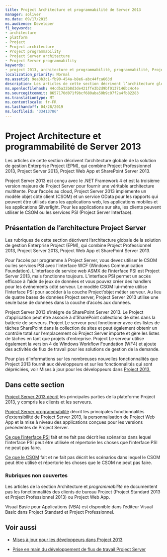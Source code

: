 ```yaml
---
title: Project Architecture et programmabilité de Server 2013
manager: soliver
ms.date: 09/17/2015
ms.audience: Developer
f1_keywords:
- architecture
- platform
- Project
- Project architecture
- Project programmability
- Project Server architecture
- Project Server programmability
keywords:
- project 2013, architecture et programmabilité, programmabilité, Project Server,Project 2013, avantages pour EPM, Architecture et Project Server
localization_priority: Normal
ms.assetid: 9ea3b3c1-fb90-454a-b8e6-abc44fca663d
description: Les articles de cette section décrivent l’architecture globale de la solution de gestion Enterprise Project (EPM), qui combine Project Professionnel 2013, Project Server 2013, Project Web App et SharePoint Server 2013.
ms.openlocfilehash: 44cd5a32b8d3de421ffe3b2d9bf0137146bc4c4e
ms.sourcegitcommit: 8657170d071f9bcf680aba50b9c07f2a4fb82283
ms.translationtype: MT
ms.contentlocale: fr-FR
ms.lasthandoff: 04/28/2019
ms.locfileid: "33413786"
---
```

# <a name="project-server-2013-architecture-and-programmability"></a>Project Architecture et programmabilité de Server 2013

Les articles de cette section décrivent l’architecture globale de la solution de gestion Enterprise Project (EPM), qui combine Project Professionnel 2013, Project Server 2013, Project Web App et SharePoint Server 2013.
  
Project Server 2013 est conçu avec le .NET Framework 4 et est la troisième version majeure de Project Server pour fournir une véritable architecture multitente. Pour l’accès au cloud, Project Server 2013 implémente un modèle objet côté client (CSOM) et un service OData pour les rapports qui peuvent être utilisés dans les applications web, les applications mobiles et les applications Silverlight. Pour les applications sur site, les clients peuvent utiliser le CSOM ou les services PSI (Project Server Interface). 
  
## <a name="introduction-to-project-server-architecture"></a>Présentation de l’architecture Project Server

Les rubriques de cette section décrivent l’architecture globale de la solution de gestion Enterprise Project (EPM), qui combine Project Professionnel 2013, Project Server 2013, Project Web App et SharePoint Server 2013.
  
Pour l’accès par programme à Project Server, vous devez utiliser le CSOM ou les services PSI avec l’interface WCF (Windows Communication Foundation). L’interface de service web ASMX de l’interface PSI est Project Server 2013, mais fonctionne toujours. L’interface PSI permet un accès efficace à l’aide de jeux de données et vous pouvez créer des handlers pour les événements côté serveur. Le modèle CSOM lui-même utilise l’interface PSI pour accéder à la couche Project’objet métier serveur. Au lieu de quatre bases de données Project server, Project Server 2013 utilise une seule base de données dans la couche d’accès aux données.
  
Project Server 2013 s’intègre de SharePoint Server 2013. Le Project d’application peut être associé à d’SharePoint collections de sites dans la batterie de serveurs. Project Le serveur peut fonctionner avec des listes de tâches SharePoint dans la collection de sites et peut également obtenir un contrôle total sur l’emplacement où Project Server importe et gère les listes de tâches en tant que projets d’entreprise. Project Le serveur utilise également la version 4 de Windows Workflow Foundation (WF4) et ajoute des activités de flux de travail pour les solutions de gestion de la demande.
  
Pour plus d’informations sur les nombreuses nouvelles fonctionnalités que Project 2013 fournit aux développeurs et sur les fonctionnalités qui sont dépréciées, voir Mises à jour pour les développeurs dans [Project 2013.](updates-for-developers-in-project-2013.md)
  
## <a name="in-this-section"></a>Dans cette section

[Project Server 2013 décrit](project-server-2013-architecture.md) les principales parties de la plateforme Project 2013, y compris les clients et les serveurs. 
  
[Project Server programmabilité](project-server-programmability.md) décrit les principales fonctionnalités d’extensibilité de Project Server 2013, la personnalisation de Project Web App et la mise à niveau des applications conçues pour les versions précédentes de Project Server. 
  
[Ce que l’interface PSI](what-the-psi-does-and-does-not-do.md) fait et ne fait pas décrit les scénarios dans lequel l’interface PSI peut être utilisée et répertorie les choses que l’interface PSI ne peut pas faire. 
  
[Ce que le CSOM](what-the-csom-does-and-does-not-do.md) fait et ne fait pas décrit les scénarios dans lequel le CSOM peut être utilisé et répertorie les choses que le CSOM ne peut pas faire. 
  
### <a name="topics-not-covered"></a>Rubriques non couvertes

Les articles de la section Architecture et *programmabilité* ne documentent pas les fonctionnalités des clients de bureau Project (Project Standard 2013 et Project Professionnel 2013) ou Project Web App. 
  
Visual Basic pour Applications (VBA) est disponible dans l’éditeur Visual Basic dans Project Standard et Project Professionnel.
  
## <a name="see-also"></a>Voir aussi
<a name="bk_addresources"> </a>

- [Mises à jour pour les développeurs dans Project 2013](updates-for-developers-in-project-2013.md)
    
- [Prise en main du développement de flux de travail Project Server](getting-started-developing-project-server-workflows.md)
    

